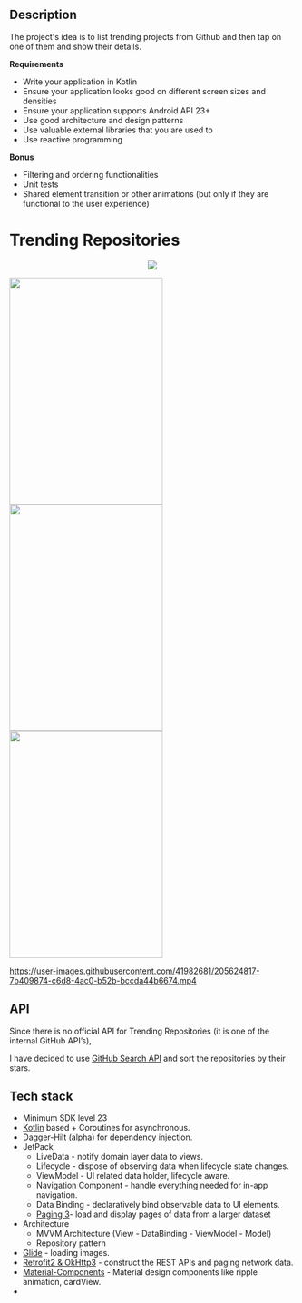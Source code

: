## Description
The project's idea is to list trending projects from Github and then tap on one of them and show their details.

**Requirements**
- Write your application in Kotlin
- Ensure your application looks good on different screen sizes and densities
- Ensure your application supports Android API 23+
- Use good architecture and design patterns
- Use valuable external libraries that you are used to
- Use reactive programming

**Bonus** 
- Filtering and ordering functionalities
- Unit tests
- Shared element transition or other animations (but only if they are functional to the user experience)



# Trending Repositories
<!-- to comment use such block-->
<!--[![API](https://img.shields.io/badge/API-23%2B-brightgreen.svg?style=flat)](https://android-arsenal.com/api?level=23)-->

<p align="center">
  <a href="https://android-arsenal.com/api?level=23" target="_blank" rel="noopener noreferrer">
    <img src="https://img.shields.io/badge/API-23%2B-brightgreen.svg?style=flat"/>
  </a>
</p>

<p float="left">
<img src="https://user-images.githubusercontent.com/41982681/205622514-9dfbad13-06bc-4a7c-a6f7-8699c0c26962.png" width="270" height="400"/>
<img src="https://user-images.githubusercontent.com/41982681/205623284-5fa74b41-46c1-4ec1-8fdb-dd4a7584284a.png" width="270" height="400"/>
<img src="https://user-images.githubusercontent.com/41982681/205623477-7c47320c-a82a-452d-ab08-bb6673c36f1a.png" width="270" height="400"/>
</p>  


https://user-images.githubusercontent.com/41982681/205624817-7b409874-c6d8-4ac0-b52b-bccda44b6674.mp4

## API
Since there is no official API for Trending Repositories (it is one of the internal GitHub API’s),

I have decided to use [GitHub Search API](https://docs.github.com/en/rest/search?apiVersion=2022-11-28#search-repositories) and sort the repositories by their stars.

## Tech stack
* Minimum SDK level 23
* [Kotlin](https://kotlinlang.org/) based + Coroutines for asynchronous.
* Dagger-Hilt (alpha) for dependency injection.
* JetPack
  * LiveData - notify domain layer data to views.
  * Lifecycle - dispose of observing data when lifecycle state changes.
  * ViewModel - UI related data holder, lifecycle aware.
  * Navigation Component - handle everything needed for in-app navigation.
  * Data Binding - declaratively bind observable data to UI elements.
  * [Paging 3](https://developer.android.com/topic/libraries/architecture/paging/v3-overview)- load and display pages of data from a larger dataset
* Architecture
  * MVVM Architecture (View - DataBinding - ViewModel - Model)
  * Repository pattern
* [Glide](https://github.com/bumptech/glide) - loading images.
* [Retrofit2 & OkHttp3](https://github.com/square/retrofit) - construct the REST APIs and paging network data.
* [Material-Components](https://github.com/material-components/material-components-android) - Material design components like ripple animation, cardView.
* 



